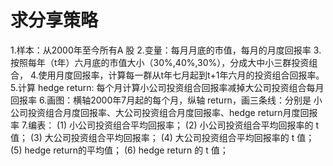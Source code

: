 # 求分享策略

1.样本：从2000年至今所有A 股
2.变量：每月月底的市值，每月的月度回报率
3.按照每年（t年）六月底的市值大小（30%,40%,30%），分成大中小三群投资组合，
4.使用月度回报率，计算每一群从t年七月起到t+1年六月的投资组合回报率。
5.计算 hedge return: 每个月计算小公司投资组合回报率减掉大公司投资组合每月回报率
6.画图：横轴2000年7月起的每个月，纵轴 return，画三条线：分别是 小公司投资组合月度回报率、大公司投资组合月度回报率、hedge return月度回报率
7.编表：
(1) 小公司投资组合平均回报率；
(2) 小公司投资组合平均回报率的 t 值；
(3) 大公司投资组合平均回报率；
(4) 大公司投资组合平均回报率的 t 值；
(5) hedge return的平均值；
(6) hedge return 的 t 值；